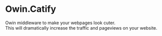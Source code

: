 Owin.Catify
====================  

Owin middleware to make your webpages look cuter.  
This will dramatically increase the traffic and pageviews on your website.
